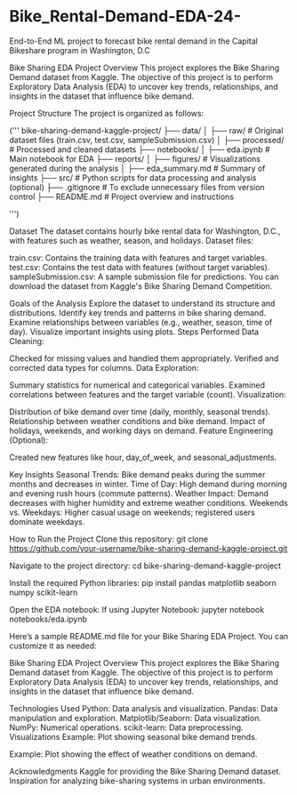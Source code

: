 # Bike_Rental-Demand-EDA-24-
End-to-End ML project to forecast bike rental demand in the Capital Bikeshare program in Washington, D.C

Bike Sharing EDA Project
Overview
This project explores the Bike Sharing Demand dataset from Kaggle. The objective of this project is to perform Exploratory Data Analysis (EDA) to uncover key trends, relationships, and insights in the dataset that influence bike demand.

Project Structure
The project is organized as follows:

('''
bike-sharing-demand-kaggle-project/
├── data/
│   ├── raw/                # Original dataset files (train.csv, test.csv, sampleSubmission.csv)
│   ├── processed/          # Processed and cleaned datasets
├── notebooks/
│   ├── eda.ipynb           # Main notebook for EDA
├── reports/
│   ├── figures/            # Visualizations generated during the analysis
│   ├── eda_summary.md      # Summary of insights
├── src/                    # Python scripts for data processing and analysis (optional)
├── .gitignore              # To exclude unnecessary files from version control
├── README.md               # Project overview and instructions

''')

Dataset
The dataset contains hourly bike rental data for Washington, D.C., with features such as weather, season, and holidays.
Dataset files:

train.csv: Contains the training data with features and target variables.
test.csv: Contains the test data with features (without target variables).
sampleSubmission.csv: A sample submission file for predictions.
You can download the dataset from Kaggle's Bike Sharing Demand Competition.

Goals of the Analysis
Explore the dataset to understand its structure and distributions.
Identify key trends and patterns in bike sharing demand.
Examine relationships between variables (e.g., weather, season, time of day).
Visualize important insights using plots.
Steps Performed
Data Cleaning:

Checked for missing values and handled them appropriately.
Verified and corrected data types for columns.
Data Exploration:

Summary statistics for numerical and categorical variables.
Examined correlations between features and the target variable (count).
Visualization:

Distribution of bike demand over time (daily, monthly, seasonal trends).
Relationship between weather conditions and bike demand.
Impact of holidays, weekends, and working days on demand.
Feature Engineering (Optional):

Created new features like hour, day_of_week, and seasonal_adjustments.

Key Insights
Seasonal Trends:
Bike demand peaks during the summer months and decreases in winter.
Time of Day:
High demand during morning and evening rush hours (commute patterns).
Weather Impact:
Demand decreases with higher humidity and extreme weather conditions.
Weekends vs. Weekdays:
Higher casual usage on weekends; registered users dominate weekdays.


How to Run the Project
Clone this repository:
git clone https://github.com/your-username/bike-sharing-demand-kaggle-project.git

Navigate to the project directory:
cd bike-sharing-demand-kaggle-project

Install the required Python libraries:
pip install pandas matplotlib seaborn numpy scikit-learn

Open the EDA notebook:
If using Jupyter Notebook:
jupyter notebook notebooks/eda.ipynb



Here’s a sample README.md file for your Bike Sharing EDA Project. You can customize it as needed:

Bike Sharing EDA Project
Overview
This project explores the Bike Sharing Demand dataset from Kaggle. The objective of this project is to perform Exploratory Data Analysis (EDA) to uncover key trends, relationships, and insights in the dataset that influence bike demand.

Technologies Used
Python: Data analysis and visualization.
Pandas: Data manipulation and exploration.
Matplotlib/Seaborn: Data visualization.
NumPy: Numerical operations.
scikit-learn: Data preprocessing.
Visualizations
Example: Plot showing seasonal bike demand trends.

Example: Plot showing the effect of weather conditions on demand.

Acknowledgments
Kaggle for providing the Bike Sharing Demand dataset.
Inspiration for analyzing bike-sharing systems in urban environments.













